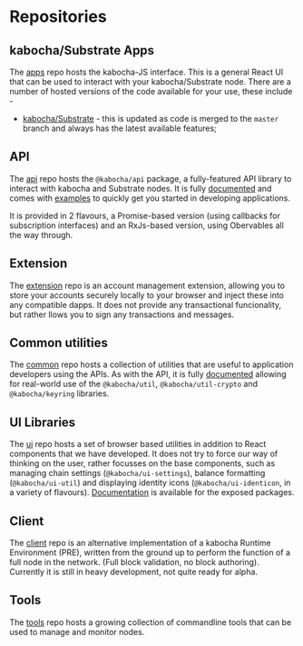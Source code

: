 # Repositories

## kabocha/Substrate Apps

The [apps](https://github.com/kabocha-js/apps) repo hosts the kabocha-JS interface. This is a general React UI that can be used to interact with your kabocha/Substrate node. There are a number of hosted versions of the code available for your use, these include -

- [kabocha/Substrate](https://kabocha.js.org/apps/) - this is updated as code is merged to the `master` branch and always has the latest available features;

## API

The [api](https://github.com/kabocha-js/api) repo hosts the `@kabocha/api` package, a fully-featured API library to interact with kabocha and Substrate nodes. It is fully [documented](https://kabocha.js.org/api/) and comes with [examples](https://kabocha.js.org/api/examples/promise/) to quickly get you started in developing applications.

It is provided in 2 flavours, a Promise-based version (using callbacks for subscription interfaces) and an RxJs-based version, using Obervables all the way through.

## Extension

The [extension](https://github.com/kabocha-js/extension) repo is an account management extension, allowing you to store your accounts securely locally to your browser and inject these into any compatible dapps. It does not provide any transactional funcionality, but rather llows you to sign any transactions and messages.

## Common utilities

The [common](https://github.com/kabocha-js/common) repo hosts a collection of utilities that are useful to application developers using the APIs. As with the API, it is fully [documented](https://kabocha.js.org/common/) allowing for real-world use of the `@kabocha/util`, `@kabocha/util-crypto` and `@kabocha/keyring` libraries.

## UI Libraries

The [ui](https://github.com/kabocha-js/ui) repo hosts a set of browser based utilities in addition to React components that we have developed. It does not try to force our way of thinking on the user, rather focusses on the base components, such as managing chain settings (`@kabocha/ui-settings`), balance formatting (`@kabocha/ui-util`) and displaying identity icons (`@kabocha/ui-identicon`, in a variety of flavours). [Documentation](https://kabocha.js.org/ui/) is available for the exposed packages.

## Client

The [client](https://github.com/kabocha-js/client) repo is an alternative implementation of a kabocha Runtime Environment (PRE), written from the ground up to perform the function of a full node in the network. (Full block validation, no block authoring). Currently it is still in heavy development, not quite ready for alpha.

## Tools

The [tools](https://github.com/kabocha-js/tools) repo hosts a growing collection of commandline tools that can be used to manage and monitor nodes.
